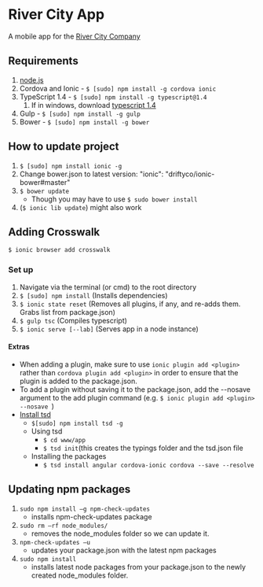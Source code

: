 # River City App

A mobile app for the [River City Company](http://www.rivercitycompany.com)

## Requirements
 1. [node.js](https://nodejs.org/)
 2. Cordova and Ionic - ```$ [sudo] npm install -g cordova ionic```
 3. TypeScript 1.4 - ```$ [sudo] npm install -g typescript@1.4 ```
     1. If in windows, download [typescript 1.4](http://www.typescriptlang.org/#Download)
 4. Gulp - ```$ [sudo] npm install -g gulp```
 5. Bower - ```$ [sudo] npm install -g bower```

## How to update project
1. ```$ [sudo] npm install ionic -g```
2. Change bower.json to latest version: "ionic": "driftyco/ionic-bower#master"
3. ```$ bower update```
    - Though you may have to use ```$ sudo bower install``` 
4. (```$ ionic lib update```) might also work

## Adding Crosswalk
```$ ionic browser add crosswalk```

### Set up
1. Navigate via the terminal (or cmd) to the root directory
2. ```$ [sudo] npm install``` (Installs dependencies)
3. ```$ ionic state reset``` (Removes all plugins, if any, and re-adds them.  Grabs list from package.json)
4. ```$ gulp tsc``` (Compiles typescript)
5. ```$ ionic serve [--lab]``` (Serves app in a node instance)

#### Extras
 - When adding a plugin, make sure to use ````ionic plugin add <plugin>```` rather than ````cordova plugin add <plugin>```` in order to ensure that the plugin is added to the package.json.
 - To add a plugin without saving it to the package.json, add the --nosave argument to the add plugin command (e.g. ````$ ionic plugin add <plugin> --nosave ````)
 - [Install tsd](https://github.com/DefinitelyTyped/tsd)
   - ````$[sudo] npm install tsd -g````
   - Using tsd
        - ````$ cd www/app````
        - ````$ tsd init````(this creates the typings folder and the tsd.json file
    - Installing the packages
        - ````$ tsd install angular cordova-ionic cordova --save --resolve````

## Updating npm packages
1.	````sudo npm install –g npm-check-updates````
    - installs npm-check-updates package
2.	````sudo rm –rf node_modules/````
    - removes the node_modules folder so we can update it.
3.	````npm-check-updates –u````
    - updates your package.json with the latest npm packages
4.	````sudo npm install````
    - installs latest node packages from your package.json to the newly created node_modules folder.
